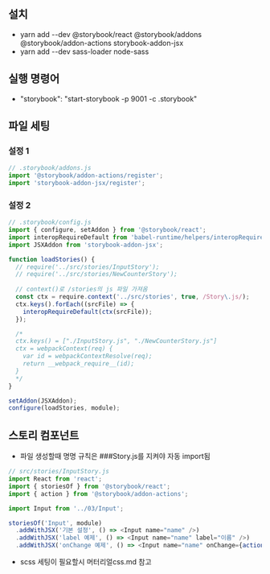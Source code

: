 ## 설치
- yarn add --dev @storybook/react @storybook/addons @storybook/addon-actions storybook-addon-jsx
- yarn add --dev sass-loader node-sass

## 실행 명령어
-  "storybook": "start-storybook -p 9001 -c .storybook"

## 파일 세팅
### 설정 1

```javascript
// .storybook/addons.js
import '@storybook/addon-actions/register';
import 'storybook-addon-jsx/register';
```

### 설정 2

```javascript
// .storybook/config.js
import { configure, setAddon } from '@storybook/react';
import interopRequireDefault from 'babel-runtime/helpers/interopRequireDefault';
import JSXAddon from 'storybook-addon-jsx';

function loadStories() {
  // require('../src/stories/InputStory');
  // require('../src/stories/NewCounterStory');
  
  // context()로 /stories의 js 파일 가져옴
  const ctx = require.context('../src/stories', true, /Story\.js/);  
  ctx.keys().forEach((srcFile) => {
    interopRequireDefault(ctx(srcFile));
  });

  /*
  ctx.keys() = ["./InputStory.js", "./NewCounterStory.js"]
  ctx = webpackContext(req) {
    var id = webpackContextResolve(req);
    return __webpack_require__(id);
  } 
  */
}

setAddon(JSXAddon);
configure(loadStories, module);
```

## 스토리 컴포넌트
- 파일 생성할때 명명 규칙은 ###Story.js를 지켜야 자동 import됨

```javascript
// src/stories/InputStory.js
import React from 'react';
import { storiesOf } from '@storybook/react';
import { action } from '@storybook/addon-actions';

import Input from '../03/Input';

storiesOf('Input', module)
  .addWithJSX('기본 설정', () => <Input name="name" />)
  .addWithJSX('label 예제', () => <Input name="name" label="이름" />)
  .addWithJSX('onChange 예제', () => <Input name="name" onChange={action('onChange 이벤트 발생')} />)
```

- scss 세팅이 필요할시 머터리얼css.md 참고